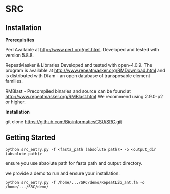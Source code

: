 # SRC

Installation
------------
**Prerequisites**

  Perl
    Available at http://www.perl.org/get.html. Developed and tested
    with version 5.8.8.

  RepeatMasker & Libraries
    Developed and tested with open-4.0.9. The program is available at 
    http://www.repeatmasker.org/RMDownload.html and is distributed with
    Dfam - an open database of transposable element families.

  RMBlast - Precompiled binaries and source can be found at
    http://www.repeatmasker.org/RMBlast.html
    We recommend using 2.9.0-p2 or higher.
    
**Installation**

   git clone https://github.com/BioinformaticsCSU/SRC.git

Getting Started
-----------
`python src_entry.py -f <fasta_path (absolute path)> -o <output_dir (absolute path)> `

ensure you use absolute path for fasta path and output directory.


we provide a demo to run and ensure your installation.

`python src_entry.py -f /home/.../SRC/demo/RepeatLib_ant.fa -o /home/.../SRC/demo/`
